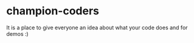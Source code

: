 # champion-coders

It is a place to give everyone an idea about what your code does and for demos :)
